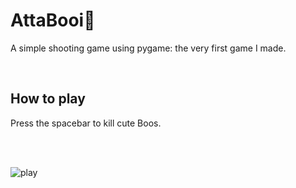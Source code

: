 # AttaBooi👻

A simple shooting game using pygame: the very first game I made.

<br>

## How to play

Press the spacebar to kill cute Boos. 

<br><br>

![play](https://user-images.githubusercontent.com/99746319/165692213-a3b206aa-abde-4d7f-819a-1483167d066f.gif)
